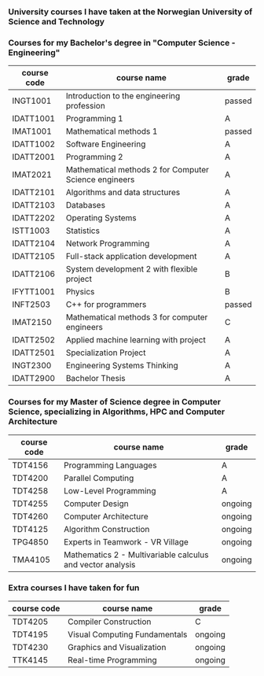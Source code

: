 ### University courses I have taken at the Norwegian University of Science and Technology


### Courses for my Bachelor's degree in "Computer Science - Engineering"
| course code | course name                                         | grade   |
|-----------|-------------------------------------------------------|---------|
| INGT1001  | Introduction to the engineering profession            | passed  |
| IDATT1001 | Programming 1                                         | A       |
| IMAT1001  | Mathematical methods 1                                | passed  |
| IDATT1002 | Software Engineering                                  | A       |
| IDATT2001 | Programming 2                                         | A       |
| IMAT2021  | Mathematical methods 2 for Computer Science engineers | A       |
| IDATT2101 | Algorithms and data structures                        | A       |
| IDATT2103 | Databases                                             | A       |
| IDATT2202 | Operating Systems                                     | A       |
| ISTT1003  | Statistics                                            | A       |
| IDATT2104 | Network Programming                                   | A       |
| IDATT2105 | Full-stack application development                    | A       |
| IDATT2106 | System development 2 with flexible project            | B       |
| IFYTT1001 | Physics                                               | B       |
| INFT2503  | C++ for programmers                                   | passed  |
| IMAT2150  | Mathematical methods 3 for computer engineers         | C       |
| IDATT2502 | Applied machine learning with project                 | A       |
| IDATT2501 | Specialization Project                                | A       |
| INGT2300  | Engineering Systems Thinking                          | A       |
| IDATT2900 | Bachelor Thesis                                       | A       |

### Courses for my Master of Science degree in Computer Science, specializing in Algorithms, HPC and Computer Architecture
| course code | course name                                         | grade   |
|-----------|-------------------------------------------------------|---------|
| TDT4156   | Programming Languages                                 | A       |
| TDT4200   | Parallel Computing                                    | A       |
| TDT4258   | Low-Level Programming                                 | A       |
| TDT4255   | Computer Design                                       | ongoing  |
| TDT4260   | Computer Architecture                                 | ongoing  |
| TDT4125   | Algorithm Construction                                | ongoing  |
| TPG4850   | Experts in Teamwork - VR Village                      | ongoing  |
| TMA4105   | Mathematics 2 - Multivariable calculus and vector analysis | ongoing  |



### Extra courses I have taken for fun
| course code | course name                                         | grade   |
|-----------|-------------------------------------------------------|---------|
| TDT4205   | Compiler Construction                                 | C       |
| TDT4195   | Visual Computing Fundamentals                         | ongoing  |
| TDT4230   | Graphics and Visualization                            | ongoing  |
| TTK4145   | Real-time Programming                                 | ongoing  |
